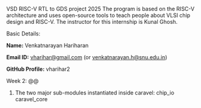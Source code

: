 VSD RISC-V RTL to GDS project 2025
The program is based on the RISC-V architecture and uses open-source tools to teach people about VLSI chip design and RISC-V. The instructor for this internship is Kunal Ghosh.

Basic Details:

**Name:** Venkatnarayan Hariharan

**Email ID:** vharihar@gmail.com (or venkatnarayan.h@snu.edu.in)

**GitHub Profile:** vharihar2

Week 2: @@

1. The two major sub-modules instantiated inside caravel:
    chip_io
    caravel_core

